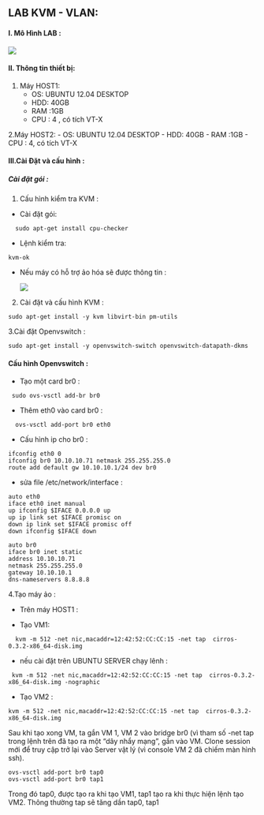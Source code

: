 

## LAB KVM - VLAN:

#### I. Mô Hình LAB :
   <img src="http://prntscr.com/4k5gf6">

#### II. Thông tin thiết bị:
 
 1. Máy HOST1:
     - OS: UBUNTU 12.04 DESKTOP
     - HDD: 40GB
     - RAM :1GB
     - CPU : 4 , có tích VT-X
	 
 2.Máy 	HOST2: 
     - OS: UBUNTU 12.04 DESKTOP
     - HDD: 40GB
     - RAM :1GB
     - CPU : 4, có tích VT-X
#### III.Cài Đặt và cấu hình :
##### Cài đặt gói :
1. Cấu hình kiểm tra KVM :
  -  Cài đặt gói:
```
  sudo apt-get install cpu-checker
```
- Lệnh kiểm tra:
```
kvm-ok
```
- Nếu  máy có hỗ trợ ảo hóa sẽ được thông tin :
   
   <img src="http://i.imgur.com/rgcGH6y.png">
2. Cài đặt và cấu hình KVM :
```
sudo apt-get install -y kvm libvirt-bin pm-utils   
```

3.Cài đặt Openvswitch :
```
sudo apt-get install -y openvswitch-switch openvswitch-datapath-dkms
```
#### Cấu hình Openvswitch :
- Tạo một card br0 :
```
 sudo ovs-vsctl add-br br0 
```
- Thêm eth0 vào card br0 :
``` 
  ovs-vsctl add-port br0 eth0
```
- Cấu hình ip cho  br0 :
```
ifconfig eth0 0
ifconfig br0 10.10.10.71 netmask 255.255.255.0
route add default gw 10.10.10.1/24 dev br0
```
- sửa file /etc/network/interface :
```
auto eth0
iface eth0 inet manual
up ifconfig $IFACE 0.0.0.0 up
up ip link set $IFACE promisc on
down ip link set $IFACE promisc off
down ifconfig $IFACE down

auto br0
iface br0 inet static
address 10.10.10.71
netmask 255.255.255.0
gateway 10.10.10.1
dns-nameservers 8.8.8.8
```

4.Tạo máy ảo : 
 
- Trên máy HOST1 :

- Tạo VM1:
```
  kvm -m 512 -net nic,macaddr=12:42:52:CC:CC:15 -net tap  cirros-0.3.2-x86_64-disk.img
```
- nếu cài đặt trên UBUNTU SERVER chạy lênh :
```
 kvm -m 512 -net nic,macaddr=12:42:52:CC:CC:15 -net tap  cirros-0.3.2-x86_64-disk.img -nographic
```
- Tạo VM2 :
```
kvm -m 512 -net nic,macaddr=12:42:52:CC:CC:15 -net tap  cirros-0.3.2-x86_64-disk.img 
```
Sau khi tạo xong VM, ta gắn VM 1, VM 2 vào bridge br0 (vì tham số -net tap trong lệnh trên đã tạo ra một “dây nhẩy mạng”, gắn vào VM.
Clone session mới để truy cập trở lại vào Server vật lý (vì console VM 2 đã chiếm màn hình ssh).

```
ovs-vsctl add-port br0 tap0
ovs-vsctl add-port br0 tap1

```
Trong đó tap0, được tạo ra khi tạo VM1, tap1 tạo ra khi thực hiện lệnh tạo VM2. Thông thường tap sẽ tăng dần tap0, tap1





